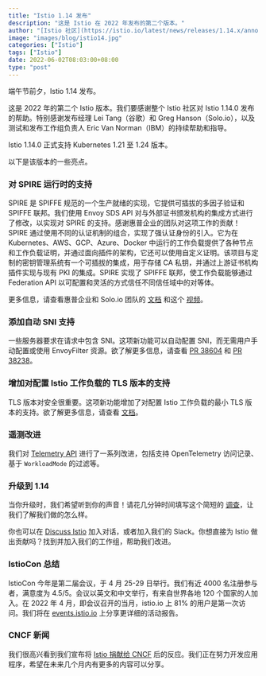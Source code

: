 ```yaml
---
title: "Istio 1.14 发布"
description: "这是 Istio 在 2022 年发布的第二个版本。"
author: "[Istio 社区](https://istio.io/latest/news/releases/1.14.x/announcing-1.14/)"
image: "images/blog/istio14.jpg"
categories: ["Istio"]
tags: ["Istio"]
date: 2022-06-02T08:03:00+08:00
type: "post"
---
```


端午节前夕，Istio 1.14 发布。

这是 2022 年的第二个 Istio 版本。我们要感谢整个 Istio 社区对 Istio 1.14.0 发布的帮助。特别感谢发布经理 Lei Tang（谷歌）和 Greg Hanson（Solo.io），以及测试和发布工作组负责人 Eric Van Norman（IBM）的持续帮助和指导。

Istio 1.14.0 正式支持 Kubernetes 1.21 至 1.24 版本。

以下是该版本的一些亮点。

### 对 SPIRE 运行时的支持

SPIRE 是 SPIFFE 规范的一个生产就绪的实现，它提供可插拔的多因子验证和 SPIFFE 联邦。我们使用 Envoy SDS API 对与外部证书颁发机构的集成方式进行了修改，以实现对 SPIRE 的支持。感谢惠普企业的团队对这项工作的贡献！SPIRE 通过使用不同的认证机制的组合，实现了强认证身份的引入。它为在 Kubernetes、AWS、GCP、Azure、Docker 中运行的工作负载提供了各种节点和工作负载证明，并通过面向插件的架构，它还可以使用自定义证明。该项目与定制的密钥管理系统有一个可插拔的集成，用于存储 CA 私钥，并通过上游证书机构插件实现与现有 PKI 的集成。SPIRE 实现了 SPIFFE 联邦，使工作负载能够通过 Federation API 以可配置和灵活的方式信任不同信任域中的对等体。

更多信息，请查看惠普企业和 Solo.io 团队的 [文档](https://istio.io/latest/docs/ops/integrations/spire/) 和这个 [视频](https://www.youtube.com/watch?v=WOPoNqfrhb4)。

### 添加自动 SNI 支持

一些服务器要求在请求中包含 SNI。这项新功能可以自动配置 SNI，而无需用户手动配置或使用 EnvoyFilter 资源。欲了解更多信息，请查看 [PR 38604](https://github.com/istio/istio/pull/38604) 和 [PR 38238](https://github.com/istio/istio/pull/38238)。

### 增加对配置 Istio 工作负载的 TLS 版本的支持

TLS 版本对安全很重要。这项新功能增加了对配置 Istio 工作负载的最小 TLS 版本的支持。欲了解更多信息，请查看 [文档](https://istio.io/latest/docs/tasks/security/tls-configuration/workload-min-tls-version/)。

### 遥测改进

我们对 [Telemetry API](https://istio.io/latest/docs/tasks/observability/telemetry/) 进行了一系列改进，包括支持 OpenTelemetry 访问记录、基于 `WorkloadMode` 的过滤等。

### 升级到 1.14

当你升级时，我们希望听到你的声音！请花几分钟时间填写这个简短的 [调查](https://forms.gle/yEtCbt45FZ3VoDT5A)，让我们了解我们做的怎么样。

你也可以在 [Discuss Istio](https://discuss.istio.io/) 加入对话，或者加入我们的 Slack。你想直接为 Istio 做出贡献吗？找到并加入我们的工作组，帮助我们改进。

### IstioCon 总结

IstioCon 今年是第二届会议，于 4 月 25-29 日举行。我们有近 4000 名注册参与者，满意度为 4.5/5。会议以英文和中文举行，有来自世界各地 120 个国家的人加入。在 2022 年 4 月，即会议召开的当月，istio.io 上 81% 的用户是第一次访问。我们将在 [events.istio.io](https://events.istio.io/) 上分享更详细的活动报告。

### CNCF 新闻

我们很高兴看到我们宣布将 [Istio 捐献给 CNCF](https://istio.io/latest/blog/2022/istio-has-applied-to-join-the-cncf/) 后的反应。我们正在努力开发应用程序，希望在未来几个月内有更多的内容可以分享。
